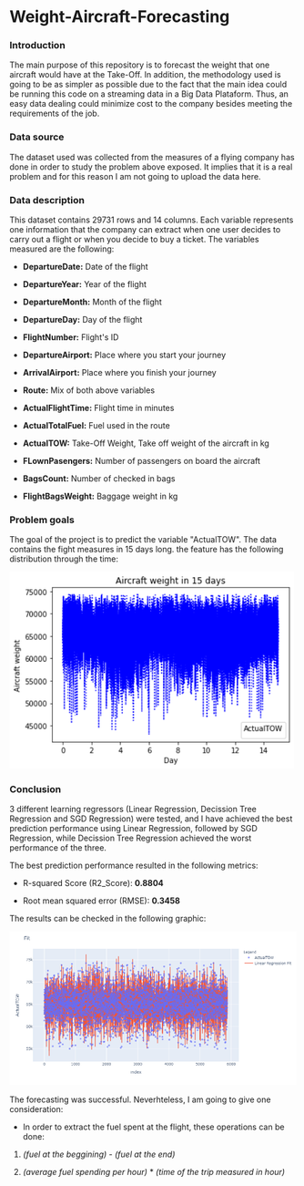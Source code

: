 # Weight-Aircraft-Forecasting

### Introduction

The main purpose of this repository is to forecast the weight that one aircraft would have at the Take-Off. In addition, the methodology used is going to be as simpler as possible due to the fact that the main idea could be running this code on a streaming data in a Big Data Plataform. Thus, an easy data dealing could minimize cost to the company besides meeting the requirements of the job.

### Data source

The dataset used was collected from the measures of a flying company has done in order to study the problem above exposed. It implies that it is a real problem and for this reason I am not going to upload the data here.

### Data description

This dataset contains 29731 rows and 14 columns. Each variable represents one information that the company can extract when one user decides to carry out a flight or when you decide to buy a ticket. The variables measured are the following:

- **DepartureDate:** Date of the flight

- **DepartureYear:** Year of the flight

- **DepartureMonth:** Month of the flight

- **DepartureDay:** Day of the flight

- **FlightNumber:** Flight's ID

- **DepartureAirport:** Place where you start your journey

- **ArrivalAirport:** Place where you finish your journey

- **Route:** Mix of both above variables

- **ActualFlightTime:** Flight time in minutes

- **ActualTotalFuel:** Fuel used in the route

- **ActualTOW:** Take-Off Weight, Take off weight of the aircraft in kg

- **FLownPasengers:** Number of passengers on board the aircraft

- **BagsCount:** Number of checked in bags

- **FlightBagsWeight:** Baggage weight in kg


### Problem goals

The goal of the project is to predict the variable "ActualTOW". The data contains the fight measures in 15 days long. the feature has the following distribution through the time:

<img src = "Images/goals.png" width = 500>


### Conclusion

3 different learning regressors (Linear Regression, Decission Tree Regression and SGD Regression) were tested, and I have achieved the best prediction performance using Linear Regression, followed by SGD Regression, while Decission Tree Regression achieved the worst performance of the three.

The best prediction performance resulted in the following metrics:

- R-squared Score (R2_Score): **0.8804**

- Root mean squared error (RMSE): **0.3458**

The results can be checked in the following graphic:

<img src = "Images/conclusion.png" width = 1000>

The forecasting was successful. Neverhteless, I am going to give one consideration:

- In order to extract the fuel spent at the flight, these operations can be done:

1. *(fuel at the beggining)* - *(fuel at the end)*

2. *(average fuel spending per hour)* * *(time of the trip measured in hour)*
